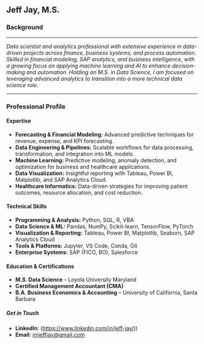 ## Jeff Jay, M.S.



### Background
---
*Data scientist and analytics professional with extensive experience in data-driven projects across finance, business systems, and process automation. Skilled in financial modeling, SAP analytics, and business intelligence, with a growing focus on applying machine learning and AI to enhance decision-making and automation. Holding an M.S. in Data Science, I am focused on leveraging advanced analytics to transition into a more technical data science role.*

---
### Professional Profile

#### Expertise
- **Forecasting & Financial Modeling:** Advanced predictive techniques for revenue, expense, and KPI forecasting.
- **Data Engineering & Pipelines:** Scalable workflows for data processing, transformation, and integration into ML models.
- **Machine Learning:** Predictive modeling, anomaly detection, and optimization for business and healthcare applications.
- **Data Visualization:** Insightful reporting with Tableau, Power BI, Matplotlib, and SAP Analytics Cloud.
- **Healthcare Informatics:** Data-driven strategies for improving patient outcomes, resource allocation, and cost reduction.

#### Technical Skills
- **Programming & Analysis:** Python, SQL, R, VBA
- **Data Science & ML:** Pandas, NumPy, Scikit-learn, TensorFlow, PyTorch
- **Visualization & Reporting:** Tableau, Power BI, Matplotlib, Seaborn, SAP Analytics Cloud
- **Tools & Platforms:** Jupyter, VS Code, Conda, Git
- **Enterprise Systems:** SAP (FICO, BO), Salesforce

#### Education & Certifications
- **M.S. Data Science** – Loyola University Maryland
- **Certified Management Accountant (CMA)**
- **B.A. Business Economics & Accounting** – University of California, Santa Barbara

##### **Get in Touch**
- **LinkedIn**: (https://www.linkedin.com/in/jeff-jay/))  
- **Email**: imjeffjay@gmail.com  





